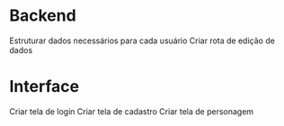 # Backend
Estruturar dados necessários para cada usuário
Criar rota de edição de dados

# Interface
Criar tela de login
Criar tela de cadastro
Criar tela de personagem